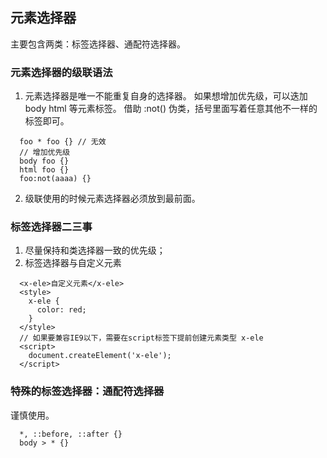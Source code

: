 ## 元素选择器

主要包含两类：标签选择器、通配符选择器。

### 元素选择器的级联语法

1. 元素选择器是唯一不能重复自身的选择器。
   如果想增加优先级，可以迭加 body html 等元素标签。
   借助 :not() 伪类，括号里面写着任意其他不一样的标签即可。

```
  foo * foo {} // 无效
  // 增加优先级
  body foo {}
  html foo {}
  foo:not(aaaa) {}
```

2. 级联使用的时候元素选择器必须放到最前面。

### 标签选择器二三事

1. 尽量保持和类选择器一致的优先级；
2. 标签选择器与自定义元素

```
  <x-ele>自定义元素</x-ele>
  <style>
    x-ele {
      color: red;
    }
  </style>
  // 如果要兼容IE9以下，需要在script标签下提前创建元素类型 x-ele
  <script>
    document.createElement('x-ele');
  </script>
```

### 特殊的标签选择器：通配符选择器

谨慎使用。

```
  *, ::before, ::after {}
  body > * {}
```
